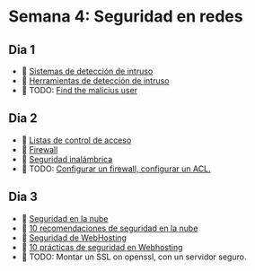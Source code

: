 # Semana 4: Seguridad en redes

## Dia 1

- 📗 [Sistemas de detección de intruso](./intruder-detection-system.es.md)
- 📗 [Herramientas de detección de intruso](./intruder-detection-system-tools.es.md)
- 🧪 TODO: [Find the malicius user](https://github.com/breatheco-de/find-the-malicius-user)

## Dia 2

- 📗 [Listas de control de acceso](./access-control-lists.es.md)
- 📗 [Firewall](./firewall.es.md)
- 📗 [Seguridad inalámbrica](./wireless-security.es.md)
- 🧪 TODO: [Configurar un firewall, configurar un ACL.](https://github.com/breatheco-de/configuring-firewall-and-acl-exercise-tutorial)

## Dia 3

- 📗 [Seguridad en la nube](./cloud-security.es.md)
- 📗 [10 recomendaciones de seguridad en la nube](./10-recomendations-cloud-clients-security.es.md)
- 📗 [Seguridad de WebHosting](./web-hosting-security.es.md)
- 📗 [10 prácticas de seguridad en Webhosting](./10-web-hosting-security-practices.es.md)
- 🧪 TODO: Montar un SSL on openssl, con un servidor seguro.
